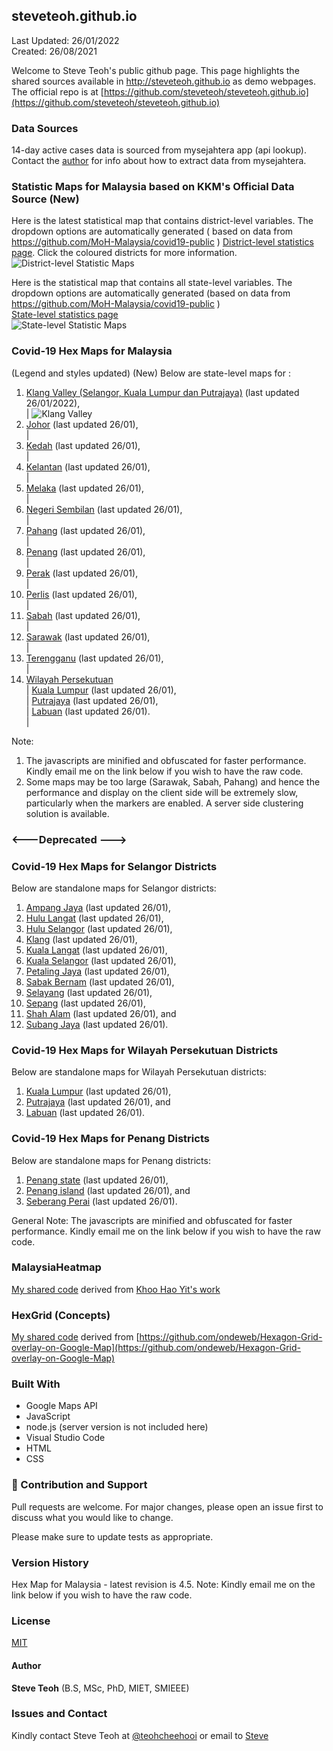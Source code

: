 ﻿## steveteoh.github.io
Last Updated: 26/01/2022
<br/>Created: 26/08/2021 

Welcome to Steve Teoh's public github page. This page highlights the shared sources available in http://steveteoh.github.io as demo webpages.
The official repo is at [https://github.com/steveteoh/steveteoh.github.io](https://github.com/steveteoh/steveteoh.github.io)

### Data Sources
14-day active cases data is sourced from mysejahtera app (api lookup). Contact the [author](mailto:chteoh@1utar.my?subject=Mysejahtera "Mysejahtera") for info about how to extract data from mysejahtera.

### Statistic Maps for Malaysia based on KKM's Official Data Source (New)
Here is the latest statistical map that contains district-level variables. The dropdown options are automatically generated ( based on data from https://github.com/MoH-Malaysia/covid19-public ) 
[District-level statistics page](https://steveteoh.github.io/Statistics/main2.html). Click the coloured districts for more information.
![District-level Statistic Maps](https://steveteoh.github.io/img/statistics2.png) 

Here is the statistical map that contains all state-level variables. The dropdown options are automatically generated (based on data from https://github.com/MoH-Malaysia/covid19-public )  
[State-level statistics page](https://steveteoh.github.io/Statistics/)     
![State-level Statistic Maps](https://steveteoh.github.io/img/statistics.png)

### Covid-19 Hex Maps for Malaysia
(Legend and styles updated)  (New)
Below are state-level maps for : <br>
1. [Klang Valley (Selangor, Kuala Lumpur dan Putrajaya)](http://steveteoh.github.io/KlangValley/) (last updated 26/01/2022), <br> |  ![Klang Valley](https://steveteoh.github.io/img/klangvalley.jpg)
2. [Johor](http://steveteoh.github.io/Johor/) (last updated 26/01), <br>        |
3. [Kedah](https://steveteoh.github.io/Kedah/) (last updated 26/01), <br>  |
4. [Kelantan](https://steveteoh.github.io/Kelantan/) (last updated 26/01), <br>  |
5. [Melaka](http://steveteoh.github.io/Melaka/) (last updated 26/01), <br>  |
6. [Negeri Sembilan](http://steveteoh.github.io/NegeriSembilan/) (last updated 26/01), <br>  |
7. [Pahang](https://steveteoh.github.io/Pahang/) (last updated 26/01), <br>  |
8. [Penang](http://steveteoh.github.io/Penang/) (last updated 26/01), <br>  |
9. [Perak](https://steveteoh.github.io/Perak/) (last updated 26/01), <br>  |
10. [Perlis](https://steveteoh.github.io/Perlis/) (last updated 26/01), <br>  |
11. [Sabah](http://steveteoh.github.io/Sabah/) (last updated 26/01), <br>  |
12. [Sarawak](http://steveteoh.github.io/Sarawak/) (last updated 26/01), <br>  |
13. [Terengganu](https://steveteoh.github.io/Terengganu/) (last updated 26/01), <br>  |
14. [Wilayah Persekutuan](http://steveteoh.github.io/Wilayah/) <br>  |
    [Kuala Lumpur](http://steveteoh.github.io/KualaLumpur/) (last updated 26/01), <br>  |
    [Putrajaya](http://steveteoh.github.io/Putrajaya/) (last updated 26/01), <br>  |
    [Labuan](http://steveteoh.github.io/Labuan/) (last updated 26/01).<br>  | 
 
Note: 
1. The javascripts are minified and obfuscated for faster performance. Kindly email me on the link below if you wish to have the raw code. 
2. Some maps may be too large (Sarawak, Sabah, Pahang) and hence the performance and display on the client side will be extremely slow, particularly when the markers are enabled. 
   A server side clustering solution is available.

### <---Deprecated --->
### Covid-19 Hex Maps for Selangor Districts
Below are standalone maps for Selangor districts: <br>
1. [Ampang Jaya](http://steveteoh.github.io/Selangor/AmpangJaya/) (last updated 26/01), <br>
2. [Hulu Langat](http://steveteoh.github.io/Selangor/HuluLangat/) (last updated 26/01), <br>
3. [Hulu Selangor](http://steveteoh.github.io/Selangor/HuluSelangor/) (last updated 26/01), <br>
4. [Klang](http://steveteoh.github.io/Selangor/Klang/) (last updated 26/01), <br>
5. [Kuala Langat](http://steveteoh.github.io/Selangor/KualaLangat/) (last updated 26/01), <br>
6. [Kuala Selangor](http://steveteoh.github.io/Selangor/KualaSelangor/) (last updated 26/01), <br>
7. [Petaling Jaya](http://steveteoh.github.io/Selangor/PetalingJaya/) (last updated 26/01), <br>
8. [Sabak Bernam](http://steveteoh.github.io/Selangor/SabakBernam) (last updated 26/01), <br>
9. [Selayang](http://steveteoh.github.io/Selangor/Selayang/) (last updated 26/01), <br>
10. [Sepang](http://steveteoh.github.io/Selangor/Sepang/) (last updated 26/01), <br>
11. [Shah Alam](http://steveteoh.github.io/Selangor/ShahAlam/) (last updated 26/01), and  <br>
12. [Subang Jaya](http://steveteoh.github.io/Selangor/SubangJaya/) (last updated 26/01).<br>

### Covid-19 Hex Maps for Wilayah Persekutuan Districts
Below are standalone maps for Wilayah Persekutuan districts: <br>
1. [Kuala Lumpur](http://steveteoh.github.io/KualaLumpur) (last updated 26/01),<br>
2. [Putrajaya](http://steveteoh.github.io/Putrajaya) (last updated 26/01), and<br>
3. [Labuan](http://steveteoh.github.io/Labuan) (last updated 26/01).<br>

### Covid-19 Hex Maps for Penang Districts
Below are standalone maps for Penang districts: <br>
1. [Penang state](http://steveteoh.github.io/Penang/index.html) (last updated 26/01),  <br>
2. [Penang island](http://steveteoh.github.io/Penang/island.html) (last updated 26/01), and  <br>
3. [Seberang Perai](http://steveteoh.github.io/Penang/perai.html) (last updated 26/01). <br>

General Note: The javascripts are minified and obfuscated for faster performance. Kindly email me on the link below if you wish to have the raw code. 

### MalaysiaHeatmap
[My shared code](http://steveteoh.github.io/MalaysiaHeatMap) derived from [Khoo Hao Yit's work](https://github.com/KhooHaoYit/KhooHaoYit.github.io/tree/main/Covid19%20Malaysia%20Heatmap)

### HexGrid (Concepts)
[My shared code](http://steveteoh.github.io/HexGrid) derived from [https://github.com/ondeweb/Hexagon-Grid-overlay-on-Google-Map](https://github.com/ondeweb/Hexagon-Grid-overlay-on-Google-Map) 

### Built With

- Google Maps API
- JavaScript
- node.js (server version is not included here)
- Visual Studio Code
- HTML
- CSS

### 🤝 Contribution and Support
Pull requests are welcome. For major changes, please open an issue first to discuss what you would like to change.

Please make sure to update tests as appropriate.

### Version History
Hex Map for Malaysia - latest revision is 4.5.
Note: Kindly email me on the link below if you wish to have the raw code. 

### License
[MIT](https://steveteoh.github.io/LICENSE)

#### Author
**Steve Teoh** (B.S, MSc, PhD, MIET, SMIEEE)

### Issues and Contact
Kindly contact Steve Teoh at [@teohcheehooi](https://twitter.com/teohcheehooi) or email to [Steve](mailto:chteoh@1utar.my?subject=Map "Map")
